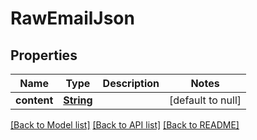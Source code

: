# RawEmailJson
## Properties

Name | Type | Description | Notes
------------ | ------------- | ------------- | -------------
**content** | [**String**](string) |  | [default to null]

[[Back to Model list]](../README#documentation-for-models) [[Back to API list]](../README#documentation-for-api-endpoints) [[Back to README]](../README)


